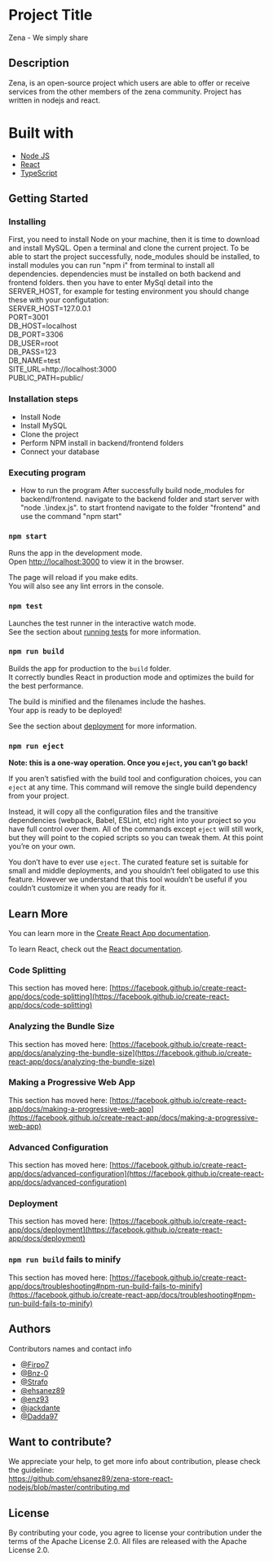 # Project Title

Zena - We simply share

## Description

Zena, is an open-source project which users are able to offer or receive services from the other members of the zena community. Project has written in nodejs and react. 

# Built with
* [Node JS](https://nodejs.org/en/)
* [React](https://reactjs.org/)
* [TypeScript](https://www.typescriptlang.org/)
## Getting Started

### Installing

First, you need to install Node on your machine, then it is time to download and install MySQL. Open a terminal and clone the current project. To be able to start the project successfully, node_modules should be installed, to install modules you can run "npm i" from terminal to install all dependencies.
dependencies must be installed on both backend and frontend folders. then you have to enter MySql detail into the SERVER_HOST, for example for testing environment you should change these with your configutation:
<br/> SERVER_HOST=127.0.0.1 <br/>
PORT=3001 <br/>
DB_HOST=localhost <br/>
DB_PORT=3306 <br/>
DB_USER=root <br/>
DB_PASS=123 <br/>
DB_NAME=test <br/>
SITE_URL=http://localhost:3000 <br/>
PUBLIC_PATH=public/ <br/>

### Installation steps
* Install Node
* Install MySQL
* Clone the project
* Perform NPM install in backend/frontend folders
* Connect your database   

### Executing program

* How to run the program
After successfully build node_modules for backend/frontend. navigate to the backend folder and start server with "node .\index.js".
to start frontend navigate to the folder "frontend" and use the command "npm start"

### `npm start`

Runs the app in the development mode.\
Open [http://localhost:3000](http://localhost:3000) to view it in the browser.

The page will reload if you make edits.\
You will also see any lint errors in the console.

### `npm test`

Launches the test runner in the interactive watch mode.\
See the section about [running tests](https://facebook.github.io/create-react-app/docs/running-tests) for more information.

### `npm run build`

Builds the app for production to the `build` folder.\
It correctly bundles React in production mode and optimizes the build for the best performance.

The build is minified and the filenames include the hashes.\
Your app is ready to be deployed!

See the section about [deployment](https://facebook.github.io/create-react-app/docs/deployment) for more information.

### `npm run eject`

**Note: this is a one-way operation. Once you `eject`, you can’t go back!**

If you aren’t satisfied with the build tool and configuration choices, you can `eject` at any time. This command will remove the single build dependency from your project.

Instead, it will copy all the configuration files and the transitive dependencies (webpack, Babel, ESLint, etc) right into your project so you have full control over them. All of the commands except `eject` will still work, but they will point to the copied scripts so you can tweak them. At this point you’re on your own.

You don’t have to ever use `eject`. The curated feature set is suitable for small and middle deployments, and you shouldn’t feel obligated to use this feature. However we understand that this tool wouldn’t be useful if you couldn’t customize it when you are ready for it.

## Learn More

You can learn more in the [Create React App documentation](https://facebook.github.io/create-react-app/docs/getting-started).

To learn React, check out the [React documentation](https://reactjs.org/).

### Code Splitting

This section has moved here: [https://facebook.github.io/create-react-app/docs/code-splitting](https://facebook.github.io/create-react-app/docs/code-splitting)

### Analyzing the Bundle Size

This section has moved here: [https://facebook.github.io/create-react-app/docs/analyzing-the-bundle-size](https://facebook.github.io/create-react-app/docs/analyzing-the-bundle-size)

### Making a Progressive Web App

This section has moved here: [https://facebook.github.io/create-react-app/docs/making-a-progressive-web-app](https://facebook.github.io/create-react-app/docs/making-a-progressive-web-app)

### Advanced Configuration

This section has moved here: [https://facebook.github.io/create-react-app/docs/advanced-configuration](https://facebook.github.io/create-react-app/docs/advanced-configuration)

### Deployment

This section has moved here: [https://facebook.github.io/create-react-app/docs/deployment](https://facebook.github.io/create-react-app/docs/deployment)

### `npm run build` fails to minify

This section has moved here: [https://facebook.github.io/create-react-app/docs/troubleshooting#npm-run-build-fails-to-minify](https://facebook.github.io/create-react-app/docs/troubleshooting#npm-run-build-fails-to-minify)

## Authors

Contributors names and contact info

* [@Firpo7](https://github.com/Firpo7)
* [@Bnz-0](https://github.com/Bnz-0)
* [@Strafo](https://github.com/Strafo)
* [@ehsanez89](https://github.com/ehsanez89)
* [@enz93](https://github.com/enz93)
* [@jackdante](https://github.com/jackDante)
* [@Dadda97](https://github.com/Dadda97)

## Want to contribute?
We appreciate your help, to get more info about contribution, please check the guideline:
<br/>
https://github.com/ehsanez89/zena-store-react-nodejs/blob/master/contributing.md

## License
By contributing your code, you agree to license your contribution under the terms of the Apache License 2.0. All files are released with the Apache License 2.0.

